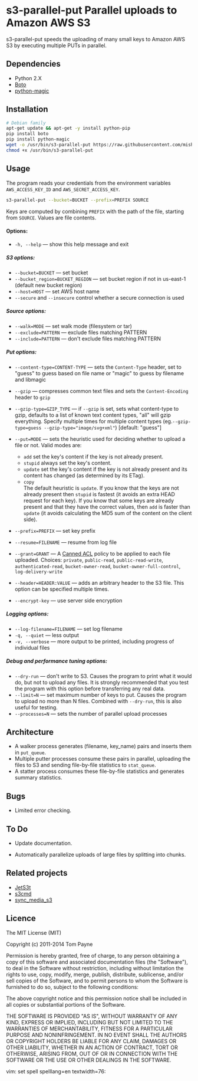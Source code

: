 s3-parallel-put  Parallel uploads to Amazon AWS S3
==================================================

s3-parallel-put speeds the uploading of many small keys to Amazon AWS S3 by
executing multiple PUTs in parallel.


Dependencies
------------

* Python 2.X
* [Boto](http://code.google.com/p/boto/)
* [python-magic](https://github.com/ahupp/python-magic)


Installation
------------

```bash
# Debian family
apt-get update && apt-get -y install python-pip
pip install boto
pip install python-magic
wget -o /usr/bin/s3-parallel-put https://raw.githubusercontent.com/mishudark/s3-parallel-put/master/s3-parallel-put
chmod +x /usr/bin/s3-parallel-put
```

Usage
-----

The program reads your credentials from the environment variables
`AWS_ACCESS_KEY_ID` and `AWS_SECRET_ACCESS_KEY`.

```bash
s3-parallel-put --bucket=BUCKET --prefix=PREFIX SOURCE
```

Keys are computed by combining `PREFIX` with the path of the file, starting
from `SOURCE`.  Values are file contents.

#### Options:
* `-h, --help` — show this help message and exit

##### S3 options:
* `--bucket=BUCKET` — set bucket
* `--bucket_region=BUCKET_REGION` — set bucket region if not in us-east-1 (default new bucket region)
* `--host=HOST` — set AWS host name
* `--secure` and `--insecure` control whether a secure connection is used
  
##### Source options:
* `--walk=MODE` — set walk mode (filesystem or tar)
* `--exclude=PATTERN` — exclude files matching PATTERN
* `--include=PATTERN` — don't exclude files matching PATTERN
  
##### Put options:
* `--content-type=CONTENT-TYPE` — sets the `Content-Type` header, set to "guess" to guess based on file name or "magic" to guess by filename and libmagic
* `--gzip` — compresses common text files and sets the `Content-Encoding` header to `gzip`
* `--gzip-type=GZIP_TYPE` — if `--gzip` is set, sets what content-type to gzip, defaults to a list of known text content types, "all" will gzip everything. Specify multiple times for multiple content types (eg.`--gzip-type=guess --gzip-type="image/svg+xml"`) [default: "guess"]
* `--put=MODE` — sets the heuristic used for deciding whether to upload a file or not.  Valid modes are:
  * `add` set the key's content if the key is not already present.
  * `stupid` always set the key's content.
  * `update` set the key's content if the key is not already present and its
  content has changed (as determined by its ETag).
  * `copy`<br>
  The default heuristic is `update`.  If you know that the keys are not already present then `stupid` is fastest (it avoids an extra HEAD request for each key).  If you know that some keys are already present and that they have the correct values, then `add` is faster than `update` (it avoids calculating the MD5 sum of the content on the client side).
  
  
* `--prefix=PREFIX` — set key prefix
* `--resume=FILENAME` — resume from log file
* `--grant=GRANT` — A [Canned ACL](http://docs.amazonwebservices.com/AmazonS3/latest/dev/ACLOverview.html#CannedACL) policy to be applied to each file uploaded. Choices: `private`, `public-read`, `public-read-write`, `authenticated-read`, `bucket-owner-read`, `bucket-owner-full-control`, `log-delivery-write`
* `--header=HEADER:VALUE` — adds an arbitrary header to the S3 file. This option can be specified multiple times.
* `--encrypt-key` — use server side encryption

##### Logging options:
* `--log-filename=FILENAME` — set log filename
* `-q, --quiet` — less output
* `-v, --verbose` — more output to be printed, including progress of individual files

##### Debug and performance tuning options:
* `--dry-run` — don't write to S3. Causes the program to print what it would do, but not to upload any files. It is strongly recommended that you test the program with this option before transferring any real data.
* `--limit=N` — set maximum number of keys to put. Causes the program to upload no more than N files.  Combined
with `--dry-run`, this is also useful for testing.
* `--processes=N` —  sets the number of parallel upload processes


Architecture
------------

* A walker process generates (filename, key_name) pairs and inserts them in
  `put_queue`.
* Multiple putter processes consume these pairs in parallel, uploading the
  files to S3 and sending file-by-file statistics to `stat_queue`.
* A statter process consumes these file-by-file statistics and generates
  summary statistics.


Bugs
----

* Limited error checking.


To Do
-----

* Update documentation.

* Automatically parallelize uploads of large files by splitting into chunks.


Related projects
----------------

* [JetS3t](http://www.jets3t.org/)
* [s3cmd](http://s3tools.org/s3cmd)
* [sync_media_s3](http://code.google.com/p/django-command-extensions/wiki/sync_media_s3)


Licence
-------

The MIT License (MIT)

Copyright (c) 2011-2014 Tom Payne

Permission is hereby granted, free of charge, to any person obtaining a copy
of this software and associated documentation files (the "Software"), to deal
in the Software without restriction, including without limitation the rights
to use, copy, modify, merge, publish, distribute, sublicense, and/or sell
copies of the Software, and to permit persons to whom the Software is
furnished to do so, subject to the following conditions:

The above copyright notice and this permission notice shall be included in all
copies or substantial portions of the Software.

THE SOFTWARE IS PROVIDED "AS IS", WITHOUT WARRANTY OF ANY KIND, EXPRESS OR
IMPLIED, INCLUDING BUT NOT LIMITED TO THE WARRANTIES OF MERCHANTABILITY,
FITNESS FOR A PARTICULAR PURPOSE AND NONINFRINGEMENT. IN NO EVENT SHALL THE
AUTHORS OR COPYRIGHT HOLDERS BE LIABLE FOR ANY CLAIM, DAMAGES OR OTHER
LIABILITY, WHETHER IN AN ACTION OF CONTRACT, TORT OR OTHERWISE, ARISING FROM,
OUT OF OR IN CONNECTION WITH THE SOFTWARE OR THE USE OR OTHER DEALINGS IN THE
SOFTWARE.

vim: set spell spelllang=en textwidth=76:
